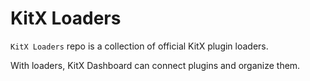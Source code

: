 # KitX Loaders

`KitX Loaders` repo is a collection of official KitX plugin loaders.

With loaders, KitX Dashboard can connect plugins and organize them.


